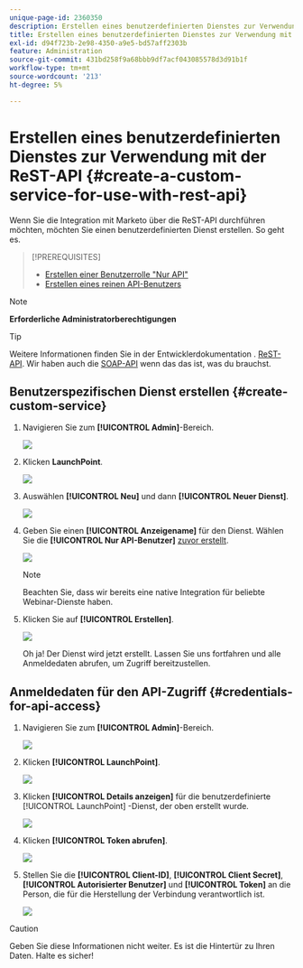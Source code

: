 ```yaml
---
unique-page-id: 2360350
description: Erstellen eines benutzerdefinierten Dienstes zur Verwendung mit der ReST-API - Marketo Docs - Produktdokumentation
title: Erstellen eines benutzerdefinierten Dienstes zur Verwendung mit der ReST-API
exl-id: d94f723b-2e98-4350-a9e5-bd57aff2303b
feature: Administration
source-git-commit: 431bd258f9a68bbb9df7acf043085578d3d91b1f
workflow-type: tm+mt
source-wordcount: '213'
ht-degree: 5%

---
```


# Erstellen eines benutzerdefinierten Dienstes zur Verwendung mit der ReST-API {#create-a-custom-service-for-use-with-rest-api}

Wenn Sie die Integration mit Marketo über die ReST-API durchführen möchten, möchten Sie einen benutzerdefinierten Dienst erstellen. So geht es.

>[!PREREQUISITES]
>
>* [Erstellen einer Benutzerrolle &quot;Nur API&quot;](/help/marketo/product-docs/administration/users-and-roles/create-an-api-only-user-role.md)
>* [Erstellen eines reinen API-Benutzers](/help/marketo/product-docs/administration/users-and-roles/create-an-api-only-user.md)
>

>[!NOTE]
>
>**Erforderliche Administratorberechtigungen**

>[!TIP]
>
>Weitere Informationen finden Sie in der Entwicklerdokumentation . [ReST-API](https://developers.marketo.com/documentation/rest/). Wir haben auch die [SOAP-API](https://developers.marketo.com/documentation/soap/) wenn das das ist, was du brauchst.

## Benutzerspezifischen Dienst erstellen {#create-custom-service}

1. Navigieren Sie zum **[!UICONTROL Admin]**-Bereich.

   ![](assets/create-a-custom-service-for-use-with-rest-api-1.png)

1. Klicken **LaunchPoint**.

   ![](assets/create-a-custom-service-for-use-with-rest-api-2.png)

1. Auswählen **[!UICONTROL Neu]** und dann **[!UICONTROL Neuer Dienst]**.

   ![](assets/create-a-custom-service-for-use-with-rest-api-3.png)

1. Geben Sie einen **[!UICONTROL Anzeigename]** für den Dienst. Wählen Sie die **[!UICONTROL Nur API-Benutzer]** [zuvor erstellt](/help/marketo/product-docs/administration/users-and-roles/create-an-api-only-user.md).

   ![](assets/create-a-custom-service-for-use-with-rest-api-4.png)

   >[!NOTE]
   >
   >Beachten Sie, dass wir bereits eine native Integration für beliebte Webinar-Dienste haben.

1. Klicken Sie auf **[!UICONTROL Erstellen]**.

   ![](assets/create-a-custom-service-for-use-with-rest-api-5.png)

   Oh ja! Der Dienst wird jetzt erstellt. Lassen Sie uns fortfahren und alle Anmeldedaten abrufen, um Zugriff bereitzustellen.

## Anmeldedaten für den API-Zugriff {#credentials-for-api-access}

1. Navigieren Sie zum **[!UICONTROL Admin]**-Bereich.

   ![](assets/create-a-custom-service-for-use-with-rest-api-6.png)

1. Klicken **[!UICONTROL LaunchPoint]**.

   ![](assets/create-a-custom-service-for-use-with-rest-api-7.png)

1. Klicken **[!UICONTROL Details anzeigen]** für die benutzerdefinierte [!UICONTROL LaunchPoint] -Dienst, der oben erstellt wurde.

   ![](assets/create-a-custom-service-for-use-with-rest-api-8.png)

1. Klicken **[!UICONTROL Token abrufen]**.

   ![](assets/create-a-custom-service-for-use-with-rest-api-9.png)

1. Stellen Sie die **[!UICONTROL Client-ID]**, **[!UICONTROL Client Secret]**, **[!UICONTROL Autorisierter Benutzer]** und **[!UICONTROL Token]** an die Person, die für die Herstellung der Verbindung verantwortlich ist.

   ![](assets/create-a-custom-service-for-use-with-rest-api-10.png)

>[!CAUTION]
>
>Geben Sie diese Informationen nicht weiter. Es ist die Hintertür zu Ihren Daten. Halte es sicher!
